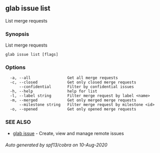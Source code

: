## glab issue list

List merge requests

### Synopsis

List merge requests

```
glab issue list [flags]
```

### Options

```
  -a, --all                Get all merge requests
  -c, --closed             Get only closed merge requests
      --confidential       Filter by confidential issues
  -h, --help               help for list
  -l, --label string       Filter merge request by label <name>
  -m, --merged             Get only merged merge requests
      --milestone string   Filter merge request by milestone <id>
  -o, --opened             Get only opened merge requests
```

### SEE ALSO

* [glab issue](/glab_issue/)	 - Create, view and manage remote issues

###### Auto generated by spf13/cobra on 10-Aug-2020
